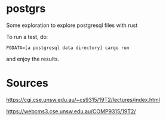 # postgrs
Some exploration to explore postgresql files with rust

To run a test, do:
```
PGDATA=[a postgresql data directory] cargo run
```
and enjoy the results.

# Sources
https://cgi.cse.unsw.edu.au/~cs9315/19T2/lectures/index.html

https://webcms3.cse.unsw.edu.au/COMP9315/19T2/